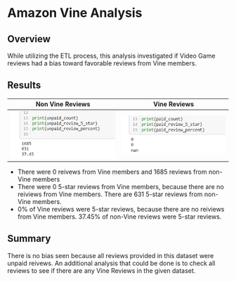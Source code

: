 # Amazon Vine Analysis
## Overview
While utilizing the ETL process, this analysis investigated if Video Game reviews had a bias toward favorable reviews from Vine members.
<br>
## Results

Non Vine Reviews        |  Vine Reviews
:-------------------------:|:-------------------------:
![non_vine_reviews](https://github.com/lbp12/Amazon_Vine_Analysis/blob/main/Images/unpaid_reviews.png)  |  ![vine_reviews](https://github.com/lbp12/Amazon_Vine_Analysis/blob/main/Images/paid_reviews.png)

- There were 0 reivews from Vine members and 1685 reviews from non-Vine members<br>
- There were 0 5-star reviews from Vine members, because there are no reiviews from Vine members. There are 631 5-star reviews from non-Vine members.
- 0% of Vine reviews were 5-star reviews, because there are no reiviews from Vine members. 37.45% of non-Vine reviews were 5-star reviews.<br>

## Summary
There is no bias seen because all reviews provided in this dataset were unpaid reivews. An additional analysis that could be done is to check all reviews to see if there are any Vine Reviews in the given dataset.
